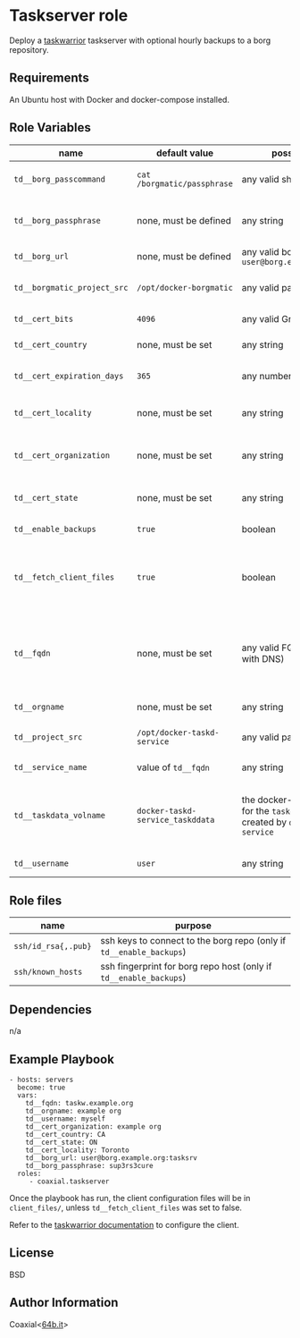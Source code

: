 Taskserver role
=========

Deploy a [taskwarrior](https://taskwarrior.org) taskserver with optional hourly
backups to a borg repository.

Requirements
------------

An Ubuntu host with Docker and docker-compose installed.

Role Variables
--------------

name | default value | possible values | purpose
---|---|---|---
`td__borg_passcommand` | `cat /borgmatic/passphrase` | any valid sh command | run borg without prompting for a passphrase
`td__borg_passphrase` | none, must be defined | any string | populate the `/borgmatic/passphrase` file for unattended borg operation
`td__borg_url` | none, must be defined | any valid borg url, i.e. `user@borg.example.com:myrepo` | defines the borg repo to use
`td__borgmatic_project_src` | `/opt/docker-borgmatic` | any valid path | defines where the borgmatic repo will be cloned
`td__cert_bits` | `4096` | any valid GnuTLS bit number | used to generate the certificates
`td__cert_country` | none, must be set | any string | country field in the generated certificates
`td__cert_expiration_days` | `365` | any number of days | defines how long the certificate will be valid for
`td__cert_locality` | none, must be set | any string | defines the locality field in the generated certificates
`td__cert_organization` | none, must be set | any string | defines the organization field in the generated certificates
`td__cert_state` | none, must be set | any string | defines the state field in the generated certificates
`td__enable_backups` | `true` | boolean | whether to enable hourly borg backups
`td__fetch_client_files` | `true` | boolean | whether to fetch the new taskserver user certificates and uuid necessary for configuring the taskwarrior client
`td__fqdn` | none, must be set | any valid FQDN (must resolve with DNS) | sets the container's hostname and is used as the certificates' CN. Must match the FQDN the client uses to connect to the server
`td__orgname` | none, must be set | any string | defines the taskserver organization
`td__project_src` | `/opt/docker-taskd-service` | any valid path | defines where the `docker-taskd-service` repo will be cloned
`td__service_name` | value of `td__fqdn` | any string | used to name borg backups
`td__taskdata_volname` | `docker-taskd-service_taskddata` | the docker-compose name for the `taskddata` volume created by `docker-taskd-service` | tells the backup service where to find taskd's data. No need to change unless `td__project_src` has been changed
`td__username` | `user` | any string | username to create in the taskserver

Role files
----------

name | purpose
---|---
`ssh/id_rsa{,.pub}` | ssh keys to connect to the borg repo (only if `td__enable_backups`)
`ssh/known_hosts` | ssh fingerprint for borg repo host (only if `td__enable_backups`)

Dependencies
------------

n/a

Example Playbook
----------------

    - hosts: servers
      become: true
      vars:
        td__fqdn: taskw.example.org
        td__orgname: example org
        td__username: myself
        td__cert_organization: example org
        td__cert_country: CA
        td__cert_state: ON
        td__cert_locality: Toronto
        td__borg_url: user@borg.example.org:tasksrv
        td__borg_passphrase: sup3rs3cure
      roles:
         - coaxial.taskserver

Once the playbook has run, the client configuration files will be in `client_files/`, unless `td__fetch_client_files` was set to false.

Refer to the [taskwarrior documentation](https://gitpitch.com/GothenburgBitFactory/taskserver-setup#/14) to configure the client.

License
-------

BSD

Author Information
------------------

Coaxial<[64b.it](https://64b.it)>
